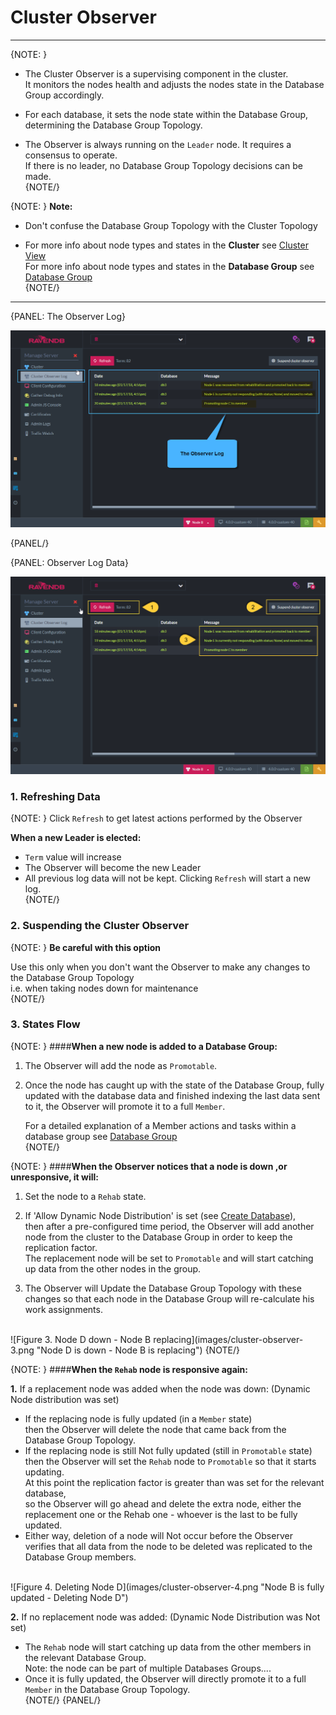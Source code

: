 ﻿# Cluster Observer
---

{NOTE: }

* The Cluster Observer is a supervising component in the cluster.  
  It monitors the nodes health and adjusts the nodes state in the Database Group accordingly.  

* For each database, it sets the node state within the Database Group, determining the Database Group Topology.  

* The Observer is always running on the `Leader` node. It requires a consensus to operate.  
  If there is no leader, no Database Group Topology decisions can be made.  
{NOTE/}

{NOTE: }
**Note:**  

* Don't confuse the Database Group Topology with the Cluster Topology  

* For more info about node types and states in the **Cluster** see [Cluster View](cluster-view)  
  For more info about node types and states in the **Database Group** see [Database Group](../../../../todo-update-me-later)  
{NOTE/}

---

{PANEL: The Observer Log}

![Figure 1. The Observer Log](images/cluster-observer-1.png "The Observer Log")

{PANEL/}

{PANEL: Observer Log Data}

![Figure 2. Log Data](images/cluster-observer-2.png "Log Data")


### 1. Refreshing Data

{NOTE: }
Click `Refresh` to get latest actions performed by the Observer

**When a new Leader is elected:**  

* `Term` value will increase  
* The Observer will become the new Leader  
* All previous log data will not be kept. Clicking `Refresh` will start a new log.  
{NOTE/}

### 2. Suspending the Cluster Observer

{NOTE: }
**Be careful with this option**  

Use this only when you don't want the Observer to make any changes to the Database Group Topology  
i.e. when taking nodes down for maintenance  
{NOTE/}

### 3. States Flow

{NOTE: }
####**When a new node is added to a Database Group:**  

1. The Observer will add the node as `Promotable`.  

2. Once the node has caught up with the state of the Database Group, fully updated with the database data and finished indexing the last data sent to it, 
   the Observer will promote it to a full `Member`.  

   For a detailed explanation of a Member actions and tasks within a database group see [Database Group](../../../../todo-update-me-later)  
{NOTE/}

{NOTE: }
####**When the Observer notices that a node is down ,or unresponsive, it will:**  

1. Set the node to a `Rehab` state.  

2. If 'Allow Dynamic Node Distribution' is set (see [Create Database](..\databases\create-new-database\general-flow)),  
   then after a pre-configured time period, the Observer will add another node from the cluster to the Database Group in order to keep the replication factor.  
   The replacement node will be set to `Promotable` and will start catching up data from the other nodes in the group.  

3. The Observer will Update the Database Group Topology with these changes so that each node in the Database Group will re-calculate his work assignments.  
<br/>
    ![Figure 3. Node D down  - Node B replacing](images/cluster-observer-3.png "Node D is down - Node B is replacing")  
{NOTE/}

{NOTE: }
####**When the `Rehab` node is responsive again:**  

**1.** If a replacement node was added when the node was down: (Dynamic Node distribution was set)  

   * If the replacing node is fully updated (in a `Member` state)  
     then the Observer will delete the node that came back from the Database Group Topology.
   * If the replacing node is still Not fully updated (still in `Promotable` state)  
     then the Observer will set the `Rehab` node to `Promotable` so that it starts updating.  
     At this point the replication factor is greater than was set for the relevant database,  
     so the Observer will go ahead and delete the extra node, 
     either the replacement one or the Rehab one - whoever is the last to be fully updated.  
   * Either way, deletion of a node will Not occur before the Observer verifies that all 
     data from the node to be deleted was replicated to the Database Group members.  
<br/>
      ![Figure 4. Deleting Node D](images/cluster-observer-4.png "Node B is fully updated - Deleting Node D")  
<br/>

**2.** If no replacement node was added: (Dynamic Node Distribution was Not set)  

   * The `Rehab` node will start catching up data from the other members in the relevant Database Group.  
     Note: the node can be part of multiple Databases Groups....  
   * Once it is fully updated, the Observer will directly promote it to a full `Member` in the Database Group Topology.  
{NOTE/}
{PANEL/}

